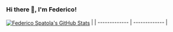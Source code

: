 ### Hi there 👋, I'm Federico!

 <a href="https://github.com/federicospatola"><img align="center" src="https://github-readme-stats.vercel.app/api/top-langs/?username=federicospatola&langs_count=10&hide=html,css,roff&theme=nord&layout=compact" alt="Federico Spatola's GitHub Stats"/></a> |
| ------------- | ------------- |

<!--

| <a href="https://github.com/federicospatola"><img align="center" src="https://github-readme-stats.vercel.app/api?username=federicospatola&count_private=true&show_icons=true?&theme=south" alt="Federico Spatola's GitHub Stats"/></a> |

**federicospatola/federicospatola** is a ✨ _special_ ✨ repository because its `README.md` (this file) appears on your GitHub profile.

Here are some ideas to get you started:

- 🔭 I’m currently working on ...
- 🌱 I’m currently learning ...
- 👯 I’m looking to collaborate on ...
- 🤔 I’m looking for help with ...
- 💬 Ask me about ...
- 📫 How to reach me: ...
- 😄 Pronouns: ...
- ⚡ Fun fact: ...
-->
